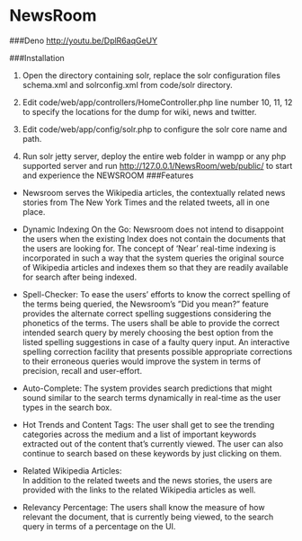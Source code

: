 NewsRoom
========

###Deno
http://youtu.be/DplR6aqGeUY

###Installation

1) Open the directory containing solr, replace the solr configuration files schema.xml and solrconfig.xml from code/solr directory.

2) Edit code/web/app/controllers/HomeController.php line number 10, 11, 12 to specify the locations for the dump for wiki, news and twitter.

3) Edit code/web/app/config/solr.php to configure the solr core name and path.

4) Run solr jetty server, deploy the entire web folder in wampp or any php supported server and run http://127.0.0.1/NewsRoom/web/public/ to start and experience the NEWSROOM
###Features
*	Newsroom serves the Wikipedia articles, the contextually related news stories from The New York Times and the related tweets, all in one place. 

*	Dynamic Indexing On the Go: Newsroom does not intend to disappoint the users when the existing Index does not contain the documents that the users are looking for. The concept of ‘Near’ real-time indexing is incorporated in such a way that the system queries the original source of Wikipedia articles and indexes them so that they are readily available for search after being indexed. 

*	Spell-Checker: 
To ease the users’ efforts to know the correct spelling of the terms being queried, the Newsroom’s ”Did you mean?” feature provides the alternate correct spelling suggestions considering the phonetics of the terms. The users shall be able to provide the correct intended search query by merely choosing the best option from the listed spelling suggestions in case of a faulty query input. An interactive spelling correction facility that presents possible appropriate corrections to their erroneous queries would improve the system in terms of precision, recall and user-effort. 

* Auto-Complete: 
The system provides search predictions that might sound similar to the search terms dynamically in real-time as the user types in the search box.

*	Hot Trends and Content Tags: 
The user shall get to see the trending categories across the medium and a list of important keywords extracted out of the content that’s currently viewed. The user can also continue to search based on these keywords by just clicking on them.

*	Related Wikipedia Articles:  
In addition to the related tweets and the news stories, the users are provided with the links to the related Wikipedia articles as well. 
*	Relevancy Percentage: 
The users shall know the measure of how relevant the document, that is currently being viewed, to the search query in terms of a percentage on the UI. 
